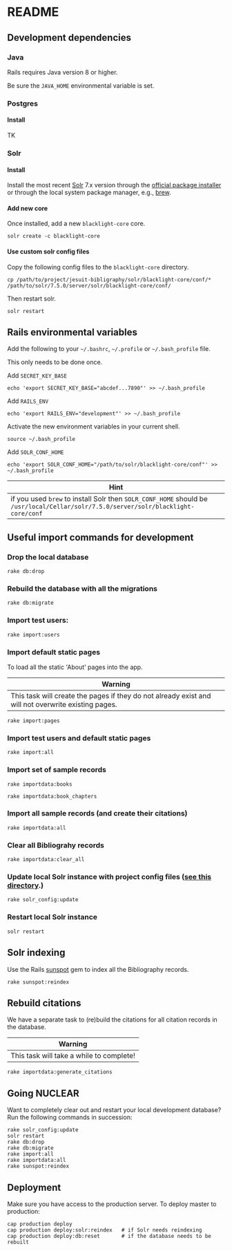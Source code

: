 # README

## Development dependencies

### Java 
Rails requires Java version 8 or higher.

Be sure the `JAVA_HOME` environmental variable is set.

### Postgres

#### Install

TK

### Solr

#### Install
Install the most recent [Solr](http://lucene.apache.org/solr/) 7.x version through the [official package installer](http://lucene.apache.org/solr/downloads.html) or through the local system package manager, e.g., [brew](https://formulae.brew.sh/formula/solr).

#### Add new core
Once installed, add a new `blacklight-core` core.

```solr create -c blacklight-core```

#### Use custom solr config files
Copy the following config files to the `blacklight-core` directory.

```cp /path/to/project/jesuit-bibligraphy/solr/blacklight-core/conf/* /path/to/solr/7.5.0/server/solr/blacklight-core/conf/```

Then restart solr.

```solr restart```

## Rails environmental variables
Add the following to your `~/.bashrc`, `~/.profile` or `~/.bash_profile` file.

This only needs to be done once.

Add `SECRET_KEY_BASE`

```echo 'export SECRET_KEY_BASE="abcdef...7890"' >> ~/.bash_profile```

Add `RAILS_ENV`

```echo 'export RAILS_ENV="development"' >> ~/.bash_profile```

Activate the new environment variables in your current shell.

```source ~/.bash_profile```

Add `SOLR_CONF_HOME`

```echo 'export SOLR_CONF_HOME="/path/to/solr/blacklight-core/conf"' >> ~/.bash_profile```

| **Hint** |
| -------- |
| if you used `brew` to install Solr then `SOLR_CONF_HOME` should be `/usr/local/Cellar/solr/7.5.0/server/solr/blacklight-core/conf` |

## Useful import commands for development

### Drop the local database
```rake db:drop```

### Rebuild the database with all the migrations
```rake db:migrate```

### Import test users:
```rake import:users```

### Import default static pages
To load all the static 'About' pages into the app.

| **Warning** |
| -------- |
| This task will create the pages if they do not already exist and will not overwrite existing pages. |

```rake import:pages```

### Import test users and default static pages
```rake import:all```

### Import set of sample records
```rake importdata:books```

```rake importdata:book_chapters```

### Import all sample records (and create their citations)
```rake importdata:all```

### Clear all Bibliograhy records
```rake importdata:clear_all```

### Update local Solr instance with project config files ([see this directory](solr/blacklight-core/conf).)
```rake solr_config:update```

### Restart local Solr instance
```solr restart```

## Solr indexing
Use the Rails [sunspot](https://github.com/sunspot/sunspot) gem to index all the Bibliography records.

```rake sunspot:reindex```

## Rebuild citations
We have a separate task to (re)build the citations for all citation records in the database.

| **Warning** |
| -------- |
| This task will take a while to complete! |

```rake importdata:generate_citations```

## Going NUCLEAR

Want to completely clear out and restart your local development database? Run the following commands in succession:

```shell
rake solr_config:update
solr restart
rake db:drop
rake db:migrate
rake import:all
rake importdata:all
rake sunspot:reindex
```

## Deployment

Make sure you have access to the production server. To deploy master to production:

```shell
cap production deploy
cap production deploy:solr:reindex   # if Solr needs reindexing
cap production deploy:db:reset       # if the database needs to be rebuilt


```